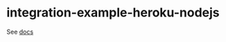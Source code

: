 # integration-example-heroku-nodejs

See [docs](https://www.dotenv.org/docs/integrations/heroku-nodejs)
